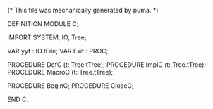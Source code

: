 
(* This file was mechanically generated by puma. *)

DEFINITION MODULE C;

IMPORT SYSTEM, IO, Tree;


VAR yyf        : IO.tFile;
VAR Exit       : PROC;

PROCEDURE DefC (t: Tree.tTree);
PROCEDURE ImplC (t: Tree.tTree);
PROCEDURE MacroC (t: Tree.tTree);

PROCEDURE BeginC;
PROCEDURE CloseC;

END C.

